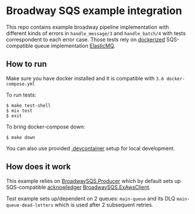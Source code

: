 # Broadway SQS example integration

This repo contains example broadway pipeline implementation with different kinds of errors in `handle_message/3` and `handle_batch/4` with tests correspondent to each error case. Those tests rely on [dockerized](https://hub.docker.com/r/softwaremill/elasticmq-native/) SQS-compatible queue implementation [ElasticMQ](https://github.com/softwaremill/elasticmq).


## How to run

Make sure you have docker installed and it is compatible with `3.6 docker-compose.yml`

To run tests:
```
$ make test-shell
$ mix test
$ exit
```

To bring docker-compose down:
```
$ make down
```

You can also use provided [.devcontainer](https://code.visualstudio.com/docs/devcontainers/containers) setup for local development.

## How does it work

This example relies on [BroadwaySQS.Producer](https://github.com/dashbitco/broadway_sqs) which by default sets up SQS-compatible [acknowledger](https://hexdocs.pm/broadway/Broadway.Acknowledger.html) [BroadwaySQS.ExAwsClient](https://github.com/dashbitco/broadway_sqs/blob/main/lib/broadway_sqs/ex_aws_client.ex).

Test example sets up/dependent on 2 queues: `main-queue` and its DLQ `main-queue-dead-letters` which is used after 2 subsequent retries.